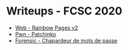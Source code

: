 # Writeups - FCSC 2020
* [Web - Rainbow Pages v2](web_rainbow-pages-v2.md)
* [Pwn - Patchinko](pwn_patchinko.md)
* [Forensic - Chapardeur de mots de passe](forensic_chapardeur-de-mots-de-passe.md)
